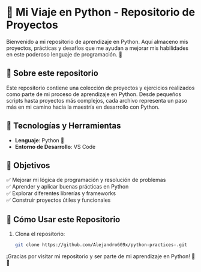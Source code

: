 
# 🐍 Mi Viaje en Python - Repositorio de Proyectos

Bienvenido a mi repositorio de aprendizaje en Python. Aquí almaceno mis proyectos, prácticas y desafíos que me ayudan a mejorar mis habilidades en este poderoso lenguaje de programación. 🚀

## 📌 Sobre este repositorio
Este repositorio contiene una colección de proyectos y ejercicios realizados como parte de mi proceso de aprendizaje en Python. Desde pequeños scripts hasta proyectos más complejos, cada archivo representa un paso más en mi camino hacia la maestría en desarrollo con Python.

## 🚀 Tecnologías y Herramientas
- **Lenguaje**: Python 🐍
- **Entorno de Desarrollo**: VS Code

## 🎯 Objetivos
✅ Mejorar mi lógica de programación y resolución de problemas  
✅ Aprender y aplicar buenas prácticas en Python  
✅ Explorar diferentes librerías y frameworks  
✅ Construir proyectos útiles y funcionales  

## 📌 Cómo Usar este Repositorio
1. Clona el repositorio:
   ```sh
   git clone https://github.com/Alejandro609x/python-practices-.git
   ```

¡Gracias por visitar mi repositorio y ser parte de mi aprendizaje en Python! 🚀🐍

